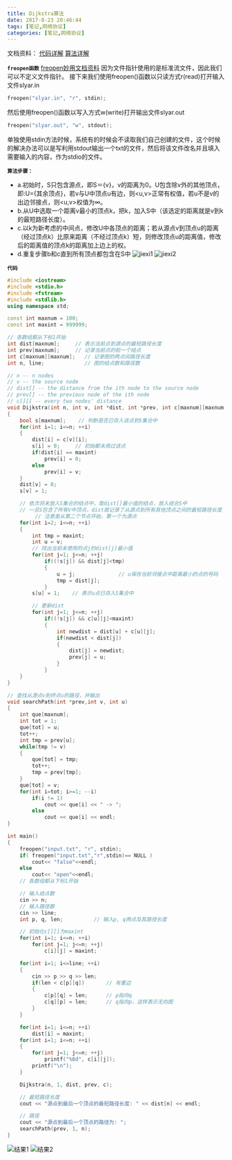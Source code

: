 ```yaml
---
title: Dijkstra算法
date: 2017-8-23 20:46:44
tags: [笔记,网络协议]
categories: [笔记,网络协议]
---
```


文档资料：
[代码详解](http://www.wutianqi.com/?p=1890)
[算法详解](http://www.cnblogs.com/biyeymyhjob/archive/2012/07/31/2615833.html)

**`freopen函数`**
[freopen妙用文档资料](http://blog.chinaunix.net/uid-11600035-id-2866019.html)
因为文件指针使用的是标准流文件，因此我们可以不定义文件指针。
接下来我们使用freopen()函数以只读方式r(read)打开输入文件slyar.in
```cpp
freopen("slyar.in", "r", stdin);
```
然后使用freopen()函数以写入方式w(write)打开输出文件slyar.out
```cpp
freopen("slyar.out", "w", stdout);
```
单独使用stdin方法时候，系统有的时候会不读取我们自己创建的文件，这个时候的解决办法可以是写利用stdout输出一个txt的文件，然后将该文件改名并且填入需要输入的内容，作为stdio的文件。

**`算法步骤：`**

* a.初始时，S只包含源点，即S＝{v}，v的距离为0。U包含除v外的其他顶点，即:U={其余顶点}，若v与U中顶点u有边，则<u,v>正常有权值，若u不是v的出边邻接点，则<u,v>权值为∞。
* b.从U中选取一个距离v最小的顶点k，把k，加入S中（该选定的距离就是v到k的最短路径长度）。
* c.以k为新考虑的中间点，修改U中各顶点的距离；若从源点v到顶点u的距离（经过顶点k）比原来距离（不经过顶点k）短，则修改顶点u的距离值，修改后的距离值的顶点k的距离加上边上的权。
* d.重复步骤b和c直到所有顶点都包含在S中
![jiexi1](https://i.loli.net/2017/10/20/59e99cc231939.png)
![jiexi2](https://i.loli.net/2017/10/20/59e99cc2a104e.png)

**`代码`**
```cpp
#include <iostream>
#include <stdio.h>
#include <fstream>
#include <stdlib.h>
using namespace std;

const int maxnum = 100;
const int maxint = 999999;

// 各数组都从下标1开始
int dist[maxnum];     // 表示当前点到源点的最短路径长度
int prev[maxnum];     // 记录当前点的前一个结点
int c[maxnum][maxnum];   // 记录图的两点间路径长度
int n, line;             // 图的结点数和路径数

// n -- n nodes
// v -- the source node
// dist[] -- the distance from the ith node to the source node
// prev[] -- the previous node of the ith node
// c[][] -- every two nodes' distance
void Dijkstra(int n, int v, int *dist, int *prev, int c[maxnum][maxnum])
{
	bool s[maxnum];    // 判断是否已存入该点到S集合中
	for(int i=1; i<=n; ++i)
	{
		dist[i] = c[v][i];
		s[i] = 0;     // 初始都未用过该点
		if(dist[i] == maxint)
			prev[i] = 0;
		else
			prev[i] = v;
	}
	dist[v] = 0;
	s[v] = 1;

	// 依次将未放入S集合的结点中，取dist[]最小值的结点，放入结合S中
	// 一旦S包含了所有V中顶点，dist就记录了从源点到所有其他顶点之间的最短路径长度
         // 注意是从第二个节点开始，第一个为源点
	for(int i=2; i<=n; ++i)
	{
		int tmp = maxint;
		int u = v;
		// 找出当前未使用的点j的dist[j]最小值
		for(int j=1; j<=n; ++j)
			if((!s[j]) && dist[j]<tmp)
			{
				u = j;              // u保存当前邻接点中距离最小的点的号码
				tmp = dist[j];
			}
		s[u] = 1;    // 表示u点已存入S集合中

		// 更新dist
		for(int j=1; j<=n; ++j)
			if((!s[j]) && c[u][j]<maxint)
			{
				int newdist = dist[u] + c[u][j];
				if(newdist < dist[j])
				{
					dist[j] = newdist;
					prev[j] = u;
				}
			}
	}
}

// 查找从源点v到终点u的路径，并输出
void searchPath(int *prev,int v, int u)
{
	int que[maxnum];
	int tot = 1;
	que[tot] = u;
	tot++;
	int tmp = prev[u];
	while(tmp != v)
	{
		que[tot] = tmp;
		tot++;
		tmp = prev[tmp];
	}
	que[tot] = v;
	for(int i=tot; i>=1; --i)
		if(i != 1)
			cout << que[i] << " -> ";
		else
			cout << que[i] << endl;
}

int main()
{
	freopen("input.txt", "r", stdin);
	if( freopen("input.txt","r",stdin)== NULL )
        cout<< "false"<<endl;
    else
        cout<< "open"<<endl;
	// 各数组都从下标1开始

	// 输入结点数
	cin >> n;
	// 输入路径数
	cin >> line;
	int p, q, len;          // 输入p, q两点及其路径长度

	// 初始化c[][]为maxint
	for(int i=1; i<=n; ++i)
		for(int j=1; j<=n; ++j)
			c[i][j] = maxint;

	for(int i=1; i<=line; ++i)
	{
		cin >> p >> q >> len;
		if(len < c[p][q])       // 有重边
		{
			c[p][q] = len;      // p指向q
			c[q][p] = len;      // q指向p，这样表示无向图
		}
	}

	for(int i=1; i<=n; ++i)
		dist[i] = maxint;
	for(int i=1; i<=n; ++i)
	{
		for(int j=1; j<=n; ++j)
			printf("%8d", c[i][j]);
		printf("\n");
	}

	Dijkstra(n, 1, dist, prev, c);

	// 最短路径长度
	cout << "源点到最后一个顶点的最短路径长度: " << dist[n] << endl;

	// 路径
	cout << "源点到最后一个顶点的路径为: ";
	searchPath(prev, 1, n);
}

```
![结果1](https://i.loli.net/2017/10/20/59e99c41573f8.png)
![结果2](https://i.loli.net/2017/10/20/59e99c4179e4f.png)
